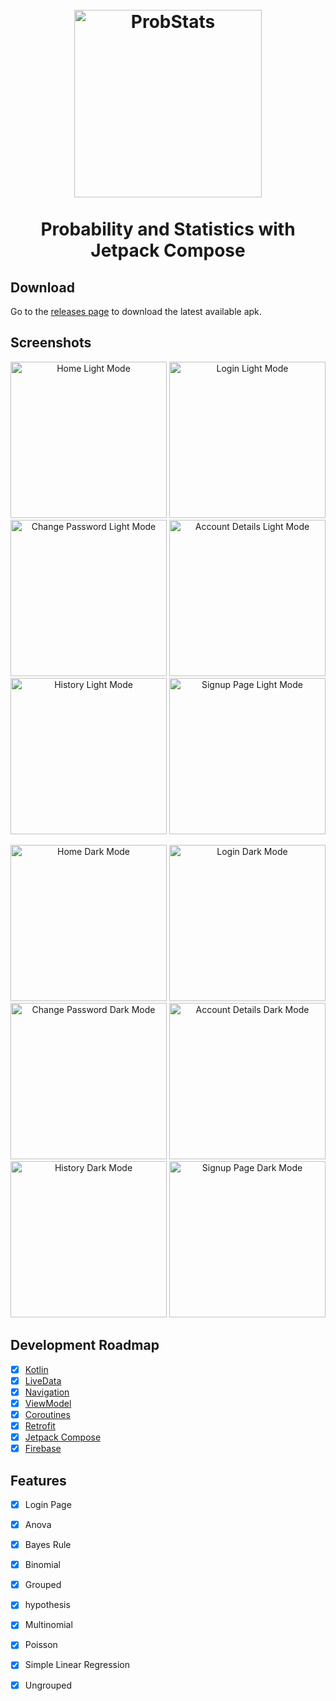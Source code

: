 <h1 align="center">
<br>
  <img src="screenshots/ProbStats.png" width="300" alt="ProbStats">
<br>
<br>
Probability and Statistics with Jetpack Compose
</h1>

## Download

Go to the [releases page](https://github.com/mrcsxsiq/Kotlin-Pokedex/releases) to download the latest available apk.

<!--
Also available in Play Store

<a href="https://github.com/mrcsxsiq/Kotlin-Pokedex/">
  <img src="https://play.google.com/intl/en_us/badges/static/images/badges/en_badge_web_generic.png" width="200" alt="Play Store">
</a>
-->

## Screenshots

<p align="center">
  <img src="screenshots/Home.png" width="250" alt="Home Light Mode">
  <img src="screenshots/LoginPage.png" width="250" alt="Login Light Mode">
  <img src="screenshots/ChangePasswordL.png" width="250" alt="Change Password Light Mode">
  <img src="screenshots/AccountDetails.png" width="250" alt="Account Details Light Mode">
  <img src="screenshots/HistoryL.png" width="250" alt="History Light Mode">
  <img src="screenshots/SignupPageL.png" width="250" alt="Signup Page Light Mode">
</p>

<p align="center">
  <img src="screenshots/HomeD.png" width="250" alt="Home Dark Mode">
  <img src="screenshots/LoginPageD.png" width="250" alt="Login Dark Mode">
  <img src="screenshots/ChangePasswordD.png" width="250" alt="Change Password Dark Mode">
  <img src="screenshots/AccountDetailsD.png" width="250" alt="Account Details Dark Mode">
  <img src="screenshots/HistoryD.png" width="250" alt="History Dark Mode">
  <img src="screenshots/SignupPageD.png" width="250" alt="Signup Page Dark Mode">
</p>

## Development Roadmap

- [x] [Kotlin](https://kotlinlang.org/)
- [x] [LiveData](https://developer.android.com/topic/libraries/architecture/livedata)
- [x] [Navigation](https://developer.android.com/topic/libraries/architecture/navigation)
- [x] [ViewModel](https://developer.android.com/topic/libraries/architecture/viewmodel)
- [x] [Coroutines](https://developer.android.com/topic/libraries/architecture/coroutines)
- [x] [Retrofit](https://square.github.io/retrofit/)
- [x] [Jetpack Compose](https://developer.android.com/jetpack/compose)
- [x] [Firebase](https://firebase.google.com/)

## Features

- [x] Login Page
- [x] Anova
- [x] Bayes Rule
- [x] Binomial
- [x] Grouped
- [x] hypothesis
- [x] Multinomial
- [x] Poisson
- [x] Simple Linear Regression
- [x] Ungrouped

